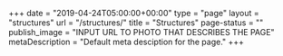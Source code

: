 +++
date = "2019-04-24T05:00:00+00:00"
type = "page"
layout = "structures"
url = "/structures/"
title = "Structures"
page-status = ""
publish_image = "INPUT URL TO PHOTO THAT DESCRIBES THE PAGE"
metaDescription = "Default meta desciption for the page."
+++